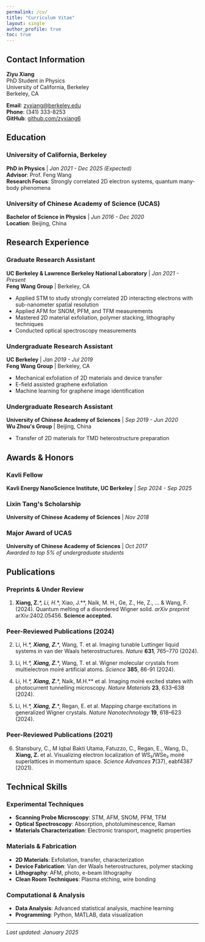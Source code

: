 ```yaml
---
permalink: /cv/
title: "Curriculum Vitae"
layout: single
author_profile: true
toc: true
---
```


## Contact Information

**Ziyu Xiang**  
PhD Student in Physics  
University of California, Berkeley  
Berkeley, CA  

**Email**: zyxiang@berkeley.edu  
**Phone**: (341) 333-8253  
**GitHub**: [github.com/zyxiang6](https://github.com/zyxiang6)  

## Education

### University of California, Berkeley
**PhD in Physics** | *Jan 2021 - Dec 2025 (Expected)*  
**Advisor**: Prof. Feng Wang  
**Research Focus**: Strongly correlated 2D electron systems, quantum many-body phenomena

### University of Chinese Academy of Science (UCAS)
**Bachelor of Science in Physics** | *Jun 2016 - Dec 2020*  
**Location**: Beijing, China

## Research Experience

### Graduate Research Assistant
**UC Berkeley & Lawrence Berkeley National Laboratory** | *Jan 2021 - Present*  
**Feng Wang Group** | Berkeley, CA

- Applied STM to study strongly correlated 2D interacting electrons with sub-nanometer spatial resolution
- Applied AFM for SNOM, PFM, and TFM measurements
- Mastered 2D material exfoliation, polymer stacking, lithography techniques
- Conducted optical spectroscopy measurements

### Undergraduate Research Assistant
**UC Berkeley** | *Jan 2019 - Jul 2019*  
**Feng Wang Group** | Berkeley, CA

- Mechanical exfoliation of 2D materials and device transfer
- E-field assisted graphene exfoliation
- Machine learning for graphene image identification

### Undergraduate Research Assistant
**University of Chinese Academy of Sciences** | *Sep 2019 - Jun 2020*  
**Wu Zhou's Group** | Beijing, China

- Transfer of 2D materials for TMD heterostructure preparation

## Awards & Honors

### Kavli Fellow
**Kavli Energy NanoScience Institute, UC Berkeley** | *Sep 2024 - Sep 2025*

### Lixin Tang's Scholarship
**University of Chinese Academy of Sciences** | *Nov 2018*

### Major Award of UCAS
**University of Chinese Academy of Sciences** | *Oct 2017*  
*Awarded to top 5% of undergraduate students*

## Publications

### Preprints & Under Review
1. **Xiang, Z.***\*, Li, H.*\*, Xiao, J.*\*, Naik, M. H., Ge, Z., He, Z., ... & Wang, F. (2024). Quantum melting of a disordered Wigner solid. *arXiv preprint* arXiv:2402.05456. **Science accepted.**

### Peer-Reviewed Publications (2024)
2. Li, H.*\*, **Xiang, Z.***\*, Wang, T. et al. Imaging tunable Luttinger liquid systems in van der Waals heterostructures. *Nature* **631**, 765–770 (2024).

3. Li, H.*\*, **Xiang, Z.***\*, Wang, T. et al. Wigner molecular crystals from multielectron moiré artificial atoms. *Science* **385**, 86-91 (2024).

4. Li, H.*\*, **Xiang, Z.***\*, Naik, M.H.*\* et al. Imaging moiré excited states with photocurrent tunnelling microscopy. *Nature Materials* **23**, 633–638 (2024).

5. Li, H.*\*, **Xiang, Z.***\*, Regan, E. et al. Mapping charge excitations in generalized Wigner crystals. *Nature Nanotechnology* **19**, 618–623 (2024).

### Peer-Reviewed Publications (2021)
6. Stansbury, C., M Iqbal Bakti Utama, Fatuzzo, C., Regan, E., Wang, D., **Xiang, Z.** et al. Visualizing electron localization of WS₂/WSe₂ moiré superlattices in momentum space. *Science Advances* **7**(37), eabf4387 (2021).

## Technical Skills

### Experimental Techniques
- **Scanning Probe Microscopy**: STM, AFM, SNOM, PFM, TFM
- **Optical Spectroscopy**: Absorption, photoluminescence, Raman
- **Materials Characterization**: Electronic transport, magnetic properties

### Materials & Fabrication
- **2D Materials**: Exfoliation, transfer, characterization
- **Device Fabrication**: Van der Waals heterostructures, polymer stacking
- **Lithography**: AFM, photo, e-beam lithography
- **Clean Room Techniques**: Plasma etching, wire bonding

### Computational & Analysis
- **Data Analysis**: Advanced statistical analysis, machine learning
- **Programming**: Python, MATLAB, data visualization

---

*Last updated: January 2025*

